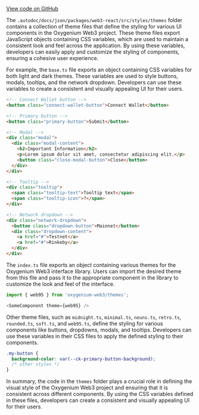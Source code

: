 [View code on GitHub](https://github.com/oxygenium/oxygenium-web3/.autodoc/docs/json/packages/web3-react/src/styles/themes)

The `.autodoc/docs/json/packages/web3-react/src/styles/themes` folder contains a collection of theme files that define the styling for various UI components in the Oxygenium Web3 project. These theme files export JavaScript objects containing CSS variables, which are used to maintain a consistent look and feel across the application. By using these variables, developers can easily apply and customize the styling of components, ensuring a cohesive user experience.

For example, the `base.ts` file exports an object containing CSS variables for both light and dark themes. These variables are used to style buttons, modals, tooltips, and the network dropdown. Developers can use these variables to create a consistent and visually appealing UI for their users.

```html
<!-- Connect Wallet button -->
<button class="connect-wallet-button">Connect Wallet</button>

<!-- Primary button -->
<button class="primary-button">Submit</button>

<!-- Modal -->
<div class="modal">
  <div class="modal-content">
    <h2>Important Information</h2>
    <p>Lorem ipsum dolor sit amet, consectetur adipiscing elit.</p>
    <button class="close-modal-button">Close</button>
  </div>
</div>

<!-- Tooltip -->
<div class="tooltip">
  <span class="tooltip-text">Tooltip text</span>
  <span class="tooltip-icon">?</span>
</div>

<!-- Network dropdown -->
<div class="network-dropdown">
  <button class="dropdown-button">Mainnet</button>
  <div class="dropdown-content">
    <a href="#">Testnet</a>
    <a href="#">Rinkeby</a>
  </div>
</div>
```

The `index.ts` file exports an object containing various themes for the Oxygenium Web3 interface library. Users can import the desired theme from this file and pass it to the appropriate component in the library to customize the look and feel of the interface.

```javascript
import { web95 } from 'oxygenium-web3/themes';

<SomeComponent theme={web95} />
```

Other theme files, such as `midnight.ts`, `minimal.ts`, `nouns.ts`, `retro.ts`, `rounded.ts`, `soft.ts`, and `web95.ts`, define the styling for various components like buttons, dropdowns, modals, and tooltips. Developers can use these variables in their CSS files to apply the defined styling to their components.

```css
.my-button {
  background-color: var(--ck-primary-button-background);
  /* other styles */
}
```

In summary, the code in the `themes` folder plays a crucial role in defining the visual style of the Oxygenium Web3 project and ensuring that it is consistent across different components. By using the CSS variables defined in these files, developers can create a consistent and visually appealing UI for their users.
